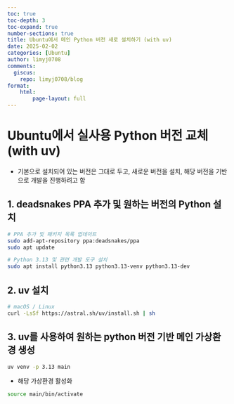 ```yaml
---
toc: true
toc-depth: 3
toc-expand: true
number-sections: true
title: Ubuntu에서 메인 Python 버전 새로 설치하기 (with uv)
date: 2025-02-02
categories: [Ubuntu]
author: limyj0708
comments:
  giscus:
    repo: limyj0708/blog
format:
    html:
        page-layout: full
---
```


# Ubuntu에서 실사용 Python 버전 교체 (with uv)
- 기본으로 설치되어 있는 버전은 그대로 두고, 새로운 버전을 설치, 해당 버전을 기반으로 개발을 진행하려고 함

## 1. deadsnakes PPA 추가 및 원하는 버전의 Python 설치
```Bash
# PPA 추가 및 패키지 목록 업데이트
sudo add-apt-repository ppa:deadsnakes/ppa
sudo apt update

# Python 3.13 및 관련 개발 도구 설치
sudo apt install python3.13 python3.13-venv python3.13-dev
```

## 2. uv 설치
```bash
# macOS / Linux
curl -LsSf https://astral.sh/uv/install.sh | sh
```

## 3. uv를 사용하여 원하는 python 버전 기반 메인 가상환경 생성
```bash
uv venv -p 3.13 main
```
- 해당 가상환경 활성화
```bash
source main/bin/activate
```


